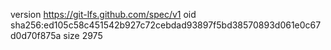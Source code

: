 version https://git-lfs.github.com/spec/v1
oid sha256:ed105c58c451542b927c72cebdad93897f5bd38570893d061e0c67d0d70f875a
size 2975
